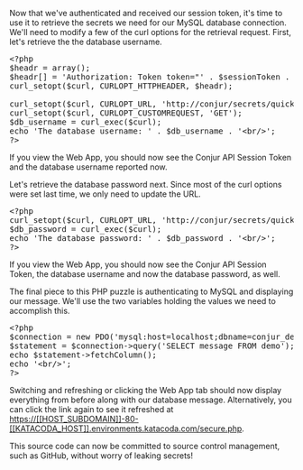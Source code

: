 
Now that we've authenticated and received our session token, it's time to use it to retrieve the secrets we need for our MySQL database connection. We'll need to modify a few of the curl options for the retrieval request. First, let's retrieve the the database username.

<pre class="file" data-filename="secure.php" data-target="append">
&lt;?php
$headr = array();
$headr[] = 'Authorization: Token token="' . $sessionToken . '"';
curl_setopt($curl, CURLOPT_HTTPHEADER, $headr);

curl_setopt($curl, CURLOPT_URL, 'http://conjur/secrets/quick-start/variable/devapp%2Fdb_uname');
curl_setopt($curl, CURLOPT_CUSTOMREQUEST, 'GET');
$db_username = curl_exec($curl);
echo 'The database username: ' . $db_username . '&lt;br/&gt;';
?&gt;
</pre>

If you view the Web App, you should now see the Conjur API Session Token and the database username reported now.

Let's retrieve the database password next. Since most of the curl options were set last time, we only need to update the URL.

<pre class="file" data-filename="secure.php" data-target="append">
&lt;?php
curl_setopt($curl, CURLOPT_URL, 'http://conjur/secrets/quick-start/variable/devapp%2Fdb_pass');
$db_password = curl_exec($curl);
echo 'The database password: ' . $db_password . '&lt;br/&gt;';
?&gt;
</pre>

If you view the Web App, you should now see the Conjur API Session Token, the database username and now the database password, as well.

The final piece to this PHP puzzle is authenticating to MySQL and displaying our message. We'll use the two variables holding the values we need to accomplish this.

<pre class="file" data-filename="secure.php" data-target="append">
&lt;?php
$connection = new PDO('mysql:host=localhost;dbname=conjur_demo', $db_username, $db_password);
$statement = $connection->query('SELECT message FROM demo');
echo $statement->fetchColumn();
echo '&lt;br/&gt;';
?&gt;
</pre>

Switching and refreshing or clicking the Web App tab should now display everything from before along with our database message. Alternatively, you can click the link again to see it refreshed at [https://[[HOST_SUBDOMAIN]]-80-[[KATACODA_HOST]].environments.katacoda.com/secure.php](https://[[HOST_SUBDOMAIN]]-80-[[KATACODA_HOST]].environments.katacoda.com/secure.php).

This source code can now be committed to source control management, such as GitHub, without worry of leaking secrets!
